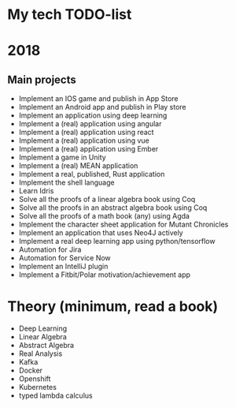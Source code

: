 My tech TODO-list
=================

# 2018

Main projects
-------------

- Implement an IOS game and publish in App Store
- Implement an Android app and publish in Play store
- Implement an application using deep learning
- Implement a (real) application using angular
- Implement a (real) application using react
- Implement a (real) application using vue
- Implement a (real) application using Ember
- Implement a game in Unity
- Implement a (real) MEAN application
- Implement a real, published, Rust application
- Implement the shell language
- Learn Idris
- Solve all the proofs of a linear algebra book using Coq
- Solve all the proofs in an abstract algebra book using Coq
- Solve all the proofs of a math book (any) using Agda
- Implement the character sheet application for Mutant Chronicles
- Implement an application that uses Neo4J actively
- Implement a real deep learning app using python/tensorflow
- Automation for Jira
- Automation for Service Now
- Implement an IntelliJ plugin
- Implement a Fitbit/Polar motivation/achievement app

# Theory (minimum, read a book)
- Deep Learning
- Linear Algebra
- Abstract Algebra
- Real Analysis
- Kafka
- Docker
- Openshift
- Kubernetes
- typed lambda calculus





 
